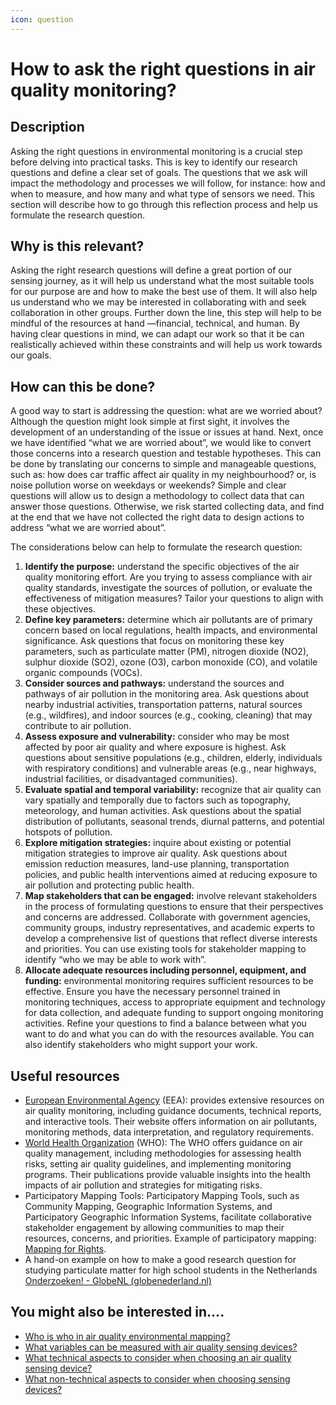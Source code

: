 ```yaml
---
icon: question
---
```


# How to ask the right questions in air quality monitoring?

## Description

Asking the right questions in environmental monitoring is a crucial step before delving into practical tasks. This is key to identify our research questions and define a clear set of goals. The questions that we ask will impact the methodology and processes we will follow, for instance: how and when to measure, and how many and what type of sensors we need. This section will describe how to go through this reflection process and help us formulate the research question.

## Why is this relevant?

Asking the right research questions will define a great portion of our sensing journey, as it will help us understand what the most suitable tools for our purpose are and how to make the best use of them. It will also help us understand who we may be interested in collaborating with and seek collaboration in other groups. Further down the line, this step will help to be mindful of the resources at hand —financial, technical, and human. By having clear questions in mind, we can adapt our work so that it be can realistically achieved within these constraints and will help us work towards our goals.

## How can this be done?

A good way to start is addressing the question: what are we worried about? Although the question might look simple at first sight, it involves the development of an understanding of the issue or issues at hand. Next, once we have identified “what we are worried about”, we would like to convert those concerns into a research question and testable hypotheses. This can be done by translating our concerns to simple and manageable questions, such as: how does car traffic affect air quality in my neighbourhood? or, is noise pollution worse on weekdays or weekends? Simple and clear questions will allow us to design a methodology to collect data that can answer those questions. Otherwise, we risk started collecting data, and find at the end that we have not collected the right data to design actions to address “what we are worried about”.

The considerations below can help to formulate the research question:

1. **Identify the purpose:** understand the specific objectives of the air quality monitoring effort. Are you trying to assess compliance with air quality standards, investigate the sources of pollution, or evaluate the effectiveness of mitigation measures? Tailor your questions to align with these objectives.
2. **Define key parameters:** determine which air pollutants are of primary concern based on local regulations, health impacts, and environmental significance. Ask questions that focus on monitoring these key parameters, such as particulate matter (PM), nitrogen dioxide (NO2), sulphur dioxide (SO2), ozone (O3), carbon monoxide (CO), and volatile organic compounds (VOCs).
3. **Consider sources and pathways:** understand the sources and pathways of air pollution in the monitoring area. Ask questions about nearby industrial activities, transportation patterns, natural sources (e.g., wildfires), and indoor sources (e.g., cooking, cleaning) that may contribute to air pollution.
4. **Assess exposure and vulnerability:** consider who may be most affected by poor air quality and where exposure is highest. Ask questions about sensitive populations (e.g., children, elderly, individuals with respiratory conditions) and vulnerable areas (e.g., near highways, industrial facilities, or disadvantaged communities).
5. **Evaluate spatial and temporal variability:** recognize that air quality can vary spatially and temporally due to factors such as topography, meteorology, and human activities. Ask questions about the spatial distribution of pollutants, seasonal trends, diurnal patterns, and potential hotspots of pollution.
6. **Explore mitigation strategies:** inquire about existing or potential mitigation strategies to improve air quality. Ask questions about emission reduction measures, land-use planning, transportation policies, and public health interventions aimed at reducing exposure to air pollution and protecting public health.
7. **Map stakeholders that can be engaged:** involve relevant stakeholders in the process of formulating questions to ensure that their perspectives and concerns are addressed. Collaborate with government agencies, community groups, industry representatives, and academic experts to develop a comprehensive list of questions that reflect diverse interests and priorities. You can use existing tools for stakeholder mapping to identify “who we may be able to work with”.
8. **Allocate adequate resources including personnel, equipment, and funding:** environmental monitoring requires sufficient resources to be effective. Ensure you have the necessary personnel trained in monitoring techniques, access to appropriate equipment and technology for data collection, and adequate funding to support ongoing monitoring activities. Refine your questions to find a balance between what you want to do and what you can do with the resources available. You can also identify stakeholders who might support your work.

## Useful resources

* [European Environmental Agency](https://www.eea.europa.eu/en) (EEA): provides extensive resources on air quality monitoring, including guidance documents, technical reports, and interactive tools. Their website offers information on air pollutants, monitoring methods, data interpretation, and regulatory requirements.
* [World Health Organization](https://www.who.int/news-room/feature-stories/detail/what-are-the-who-air-quality-guidelines) (WHO): The WHO offers guidance on air quality management, including methodologies for assessing health risks, setting air quality guidelines, and implementing monitoring programs. Their publications provide valuable insights into the health impacts of air pollution and strategies for mitigating risks.
* Participatory Mapping Tools: Participatory Mapping Tools, such as Community Mapping, Geographic Information Systems, and Participatory Geographic Information Systems, facilitate collaborative stakeholder engagement by allowing communities to map their resources, concerns, and priorities. Example of participatory mapping: [Mapping for Rights](https://www.mappingforrights.org/participatory-mapping/).
* A hand-on example on how to make a good research question for studying particulate matter for high school students in the Netherlands [Onderzoeken! - GlobeNL (globenederland.nl)](https://globenederland.nl/onderzoeksprojecten/fijnstof/onderzoeken/)

## You might also be interested in….

* [Who is who in air quality environmental mapping?](who-is-who-in-air-quality-environmental-monitoring.md)
* [What variables can be measured with air quality sensing devices?](../sensing-devices/what-variables-can-be-measured-with-air-quality-sensing-devices.md)
* [What technical aspects to consider when choosing an air quality sensing device?](../sensing-devices/what-technical-aspects-to-consider-when-choosing-an-air-quality-sensing-device.md)
* [What non-technical aspects to consider when choosing sensing devices?](../sensing-devices/what-non-technical-aspects-to-consider-when-choosing-sensing-devices.md)
